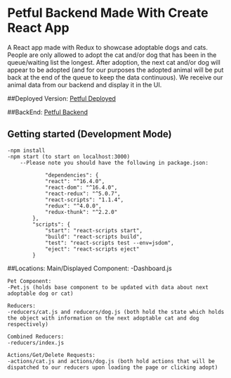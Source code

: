 # Petful Backend Made With Create React App

A React app made with Redux to showcase adoptable dogs and cats.  People are only allowed to adopt the cat and/or dog that has been in the queue/waiting list the longest.  After adoption, the next cat and/or dog will appear to be adopted (and for our purposes the adopted animal will be put back at the end of the queue to keep the data continuous).  We receive our animal data from our backend and display it in the UI.

##Deployed Version: 
[Petful Deployed](http://dazzling-kirch-250b9b.netlify.com/)

##BackEnd:
[Petful Backend](https://github.com/thinkful-ei19/Megan-Ray-Petful-Server)


## Getting started (Development Mode)
    -npm install
    -npm start (to start on localhost:3000)
        --Please note you should have the following in package.json:

                "dependencies": {
                "react": "^16.4.0",
                "react-dom": "^16.4.0",
                "react-redux": "^5.0.7",
                "react-scripts": "1.1.4",
                "redux": "^4.0.0",
                "redux-thunk": "^2.2.0"
            },
            "scripts": {
                "start": "react-scripts start",
                "build": "react-scripts build",
                "test": "react-scripts test --env=jsdom",
                "eject": "react-scripts eject"
            }
    
##Locations:
    Main/Displayed Component:
    -Dashboard.js

    Pet Component:
    -Pet.js (holds base component to be updated with data about next adoptable dog or cat)

    Reducers:
    -reducers/cat.js and reducers/dog.js (both hold the state which holds the object with information on the next adoptable cat and dog respectively)

    Combined Reducers:
    -reducers/index.js

    Actions/Get/Delete Requests:
    -actions/cat.js and actions/dog.js (both hold actions that will be dispatched to our reducers upon loading the page or clicking adopt)
